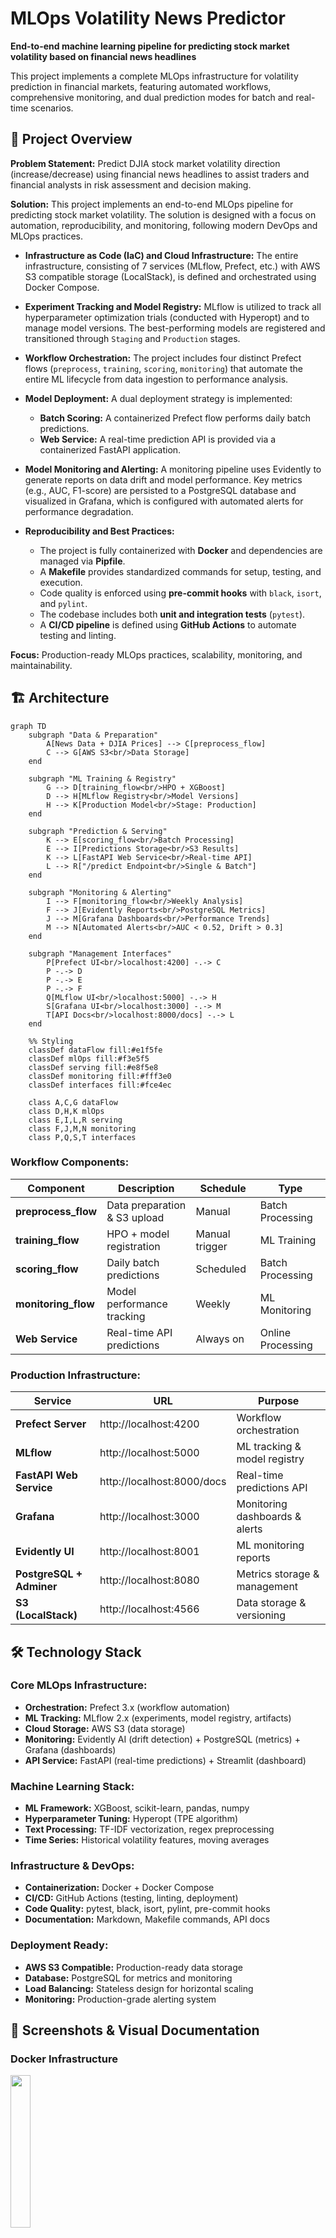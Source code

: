 # MLOps Volatility News Predictor

**End-to-end machine learning pipeline for predicting stock market volatility based on financial news headlines**

This project implements a complete MLOps infrastructure for volatility prediction in financial markets, featuring automated workflows, comprehensive monitoring, and dual prediction modes for batch and real-time scenarios.

## 🎯 Project Overview

**Problem Statement:** Predict DJIA stock market volatility direction (increase/decrease) using financial news headlines to assist traders and financial analysts in risk assessment and decision making.


**Solution:** This project implements an end-to-end MLOps pipeline for predicting stock market volatility. The solution is designed with a focus on automation, reproducibility, and monitoring, following modern DevOps and MLOps practices.

*   **Infrastructure as Code (IaC) and Cloud Infrastructure:** The entire infrastructure, consisting of 7 services (MLflow, Prefect, etc.) with AWS S3 compatible storage (LocalStack), is defined and orchestrated using Docker Compose. 

*   **Experiment Tracking and Model Registry:** MLflow is utilized to track all hyperparameter optimization trials (conducted with Hyperopt) and to manage model versions. The best-performing models are registered and transitioned through `Staging` and `Production` stages.

*   **Workflow Orchestration:** The project includes four distinct Prefect flows (`preprocess`, `training`, `scoring`, `monitoring`) that automate the entire ML lifecycle from data ingestion to performance analysis.

*   **Model Deployment:** A dual deployment strategy is implemented:
    *   **Batch Scoring:** A containerized Prefect flow performs daily batch predictions.
    *   **Web Service:** A real-time prediction API is provided via a containerized FastAPI application.

*   **Model Monitoring and Alerting:** A monitoring pipeline uses Evidently to generate reports on data drift and model performance. Key metrics (e.g., AUC, F1-score) are persisted to a PostgreSQL database and visualized in Grafana, which is configured with automated alerts for performance degradation.

*   **Reproducibility and Best Practices:**
    *   The project is fully containerized with **Docker** and dependencies are managed via **Pipfile**.
    *   A **Makefile** provides standardized commands for setup, testing, and execution.
    *   Code quality is enforced using **pre-commit hooks** with `black`, `isort`, and `pylint`.
    *   The codebase includes both **unit and integration tests** (`pytest`).
    *   A **CI/CD pipeline** is defined using **GitHub Actions** to automate testing and linting.
  
**Focus:** Production-ready MLOps practices, scalability, monitoring, and maintainability.

## 🏗️ Architecture

```mermaid
graph TD
    subgraph "Data & Preparation"
        A[News Data + DJIA Prices] --> C[preprocess_flow]
        C --> G[AWS S3<br/>Data Storage]
    end

    subgraph "ML Training & Registry"
        G --> D[training_flow<br/>HPO + XGBoost]
        D --> H[MLflow Registry<br/>Model Versions]
        H --> K[Production Model<br/>Stage: Production]
    end

    subgraph "Prediction & Serving"
        K --> E[scoring_flow<br/>Batch Processing]
        E --> I[Predictions Storage<br/>S3 Results]
        K --> L[FastAPI Web Service<br/>Real-time API]
        L --> R["/predict Endpoint<br/>Single & Batch"]
    end

    subgraph "Monitoring & Alerting"
        I --> F[monitoring_flow<br/>Weekly Analysis]
        F --> J[Evidently Reports<br/>PostgreSQL Metrics]
        J --> M[Grafana Dashboards<br/>Performance Trends]
        M --> N[Automated Alerts<br/>AUC < 0.52, Drift > 0.3]
    end

    subgraph "Management Interfaces"
        P[Prefect UI<br/>localhost:4200] -.-> C
        P -.-> D
        P -.-> E
        P -.-> F
        Q[MLflow UI<br/>localhost:5000] -.-> H
        S[Grafana UI<br/>localhost:3000] -.-> M
        T[API Docs<br/>localhost:8000/docs] -.-> L
    end

    %% Styling
    classDef dataFlow fill:#e1f5fe
    classDef mlOps fill:#f3e5f5
    classDef serving fill:#e8f5e8
    classDef monitoring fill:#fff3e0
    classDef interfaces fill:#fce4ec

    class A,C,G dataFlow
    class D,H,K mlOps
    class E,I,L,R serving
    class F,J,M,N monitoring
    class P,Q,S,T interfaces
```

### Workflow Components:

| Component | Description | Schedule | Type |
|-----------|-------------|----------|------|
| **preprocess_flow** | Data preparation & S3 upload | Manual | Batch Processing |
| **training_flow** | HPO + model registration | Manual trigger | ML Training |
| **scoring_flow** | Daily batch predictions | Scheduled | Batch Processing |
| **monitoring_flow** | Model performance tracking | Weekly | ML Monitoring |
| **Web Service** | Real-time API predictions | Always on | Online Processing |

### Production Infrastructure:

| Service | URL | Purpose |
|---------|-----|---------|
| **Prefect Server** | http://localhost:4200 | Workflow orchestration |
| **MLflow** | http://localhost:5000 | ML tracking & model registry |
| **FastAPI Web Service** | http://localhost:8000/docs | Real-time predictions API |
| **Grafana** | http://localhost:3000 | Monitoring dashboards & alerts |
| **Evidently UI** | http://localhost:8001 | ML monitoring reports |
| **PostgreSQL + Adminer** | http://localhost:8080 | Metrics storage & management |
| **S3 (LocalStack)** | http://localhost:4566 | Data storage & versioning |

## 🛠️ Technology Stack

### Core MLOps Infrastructure:
- **Orchestration:** Prefect 3.x (workflow automation)
- **ML Tracking:** MLflow 2.x (experiments, model registry, artifacts)
- **Cloud Storage:** AWS S3 (data storage) 
- **Monitoring:** Evidently AI (drift detection) + PostgreSQL (metrics) + Grafana (dashboards)
- **API Service:** FastAPI (real-time predictions) + Streamlit (dashboard)

### Machine Learning Stack:
- **ML Framework:** XGBoost, scikit-learn, pandas, numpy
- **Hyperparameter Tuning:** Hyperopt (TPE algorithm)
- **Text Processing:** TF-IDF vectorization, regex preprocessing
- **Time Series:** Historical volatility features, moving averages

### Infrastructure & DevOps:
- **Containerization:** Docker + Docker Compose
- **CI/CD:** GitHub Actions (testing, linting, deployment)
- **Code Quality:** pytest, black, isort, pylint, pre-commit hooks
- **Documentation:** Markdown, Makefile commands, API docs

### Deployment Ready:
- **AWS S3 Compatible:** Production-ready data storage
- **Database:** PostgreSQL for metrics and monitoring
- **Load Balancing:** Stateless design for horizontal scaling
- **Monitoring:** Production-grade alerting system


## 📸 Screenshots & Visual Documentation

### Docker Infrastructure
<img src="docs/images/docker1.png" width="25%">

<em>All containerized services running in Docker Desktop</em>

### MLflow Experiment Tracking & Hyperopt
<img src="docs/images/mlflow1.png" width="25%"> <img src="docs/images/mlflow2.png" width="25%"> <img src="docs/images/mlflow3.png" width="25%"> <img src="docs/images/mlflow4.png" width="25%">

<em>Hyperparameter optimization trials and model registry</em>

### Prefect Workflow Orchestration  
<img src="docs/images/prefect1.png" width="25%">

<em>Flow execution history and task dependencies</em>

### Adminer Database UI with PostgreSQL
<img src="docs/images/adminer1.png" width="25%">  <img src="docs/images/adminer2.png" width="25%">

<em>Database management and metrics storage</em>

### Evidently ML Monitoring Reports
<img src="docs/images/evidently1.png" width="25%">  <img src="docs/images/evidently2.png" width="25%">  <img src="docs/images/evidently3.png" width="25%">  <img src="docs/images/evidently4.png" width="25%">

<em>Model performance monitoring and data drift detection</em>

### Streamlit Web Service Visualization
<img src="docs/images/streamlit1.png" width="25%">  <img src="docs/images/streamlit2.png" width="25%">  <img src="docs/images/streamlit3.png" width="25%">  <img src="docs/images/streamlit4.png" width="25%">

<em>Web service visualization and prediction interface</em>

### Grafana Monitoring & Alerts
<img src="docs/images/grafana1.png" width="25%">  <img src="docs/images/grafana2.png" width="25%">

<em>Performance metrics dashboards and automated alerting</em>



## 📊 Data & Model Performance

### Dataset Details:
- **Source:** [Daily News for Stock Market Prediction](https://www.kaggle.com/datasets/aaron7sun/stocknews) 
- **Period:** 2008-2016 (8 years, 48,575 samples)
- **Features:** 25 daily news headlines + DJIA historical prices + engineered volatility features
- **Target:** Binary volatility direction prediction (increase/decrease)
- **Data Splits:**
  - Training: 2008-2013 (33,350 samples) - Model training
  - Validation: 2014 (6,300 samples) - Hyperparameter tuning  
  - Test: 2015-2016 (8,925 samples) - Final evaluation & monitoring simulation

### Model Architecture:
```python
# Text Processing Pipeline
Headlines → TF-IDF Vectorizer (1000 features, 1-2 grams) → Sparse Matrix

# Feature Engineering  
Historical Prices → Volatility Calculation → Moving Averages → Lags → Dense Features

# Model Training
Combined Features → XGBoost Classifier → Hyperopt Optimization → MLflow Tracking
```

### Production Performance:
- **Accuracy:** 71-78% 
- **AUC-ROC:** 0.52-0.57 (expected for noisy financial data)
- **F1-Score:** 64-78% 
- **Prediction Aggregation:** 3 methods (mean probability, majority vote, max confidence)

### Key Characteristics:
- **Temporal validation:** Proper time-series splitting
- **Realistic expectations:** Financial prediction inherently challenging
- **Production-ready:** Robust to missing data and edge cases

## MLOps Implementation

### Dual Processing Modes:

**1. Batch Processing (Scheduled Workflows):**
- Daily automated scoring of new market data
- Weekly model performance monitoring
- Scheduled data preprocessing and feature engineering
- Automated drift detection and alerting

**2. Real-time Online Processing (Web Service):**
- REST API for immediate predictions on news headlines
- Single prediction endpoint for individual headlines
- Batch prediction endpoint for multiple headlines with aggregation
- Health monitoring and service status endpoints


## 📁 Project Structure

```
mlops-volatility-news-predictor/
├── data/
│   ├── processed/                # Ready-to-use parquet datasets (48k samples)
│   │   ├── train_tall.parquet   # Training: 2008-2013 (33,350 rows)
│   │   ├── val_tall.parquet     # Validation: 2014 (6,300 rows)  
│   │   └── test_tall.parquet    # Test: 2015-2016 (8,925 rows)
│   └── raw/                     # Original Kaggle CSV data
├── src/                         # Core business logic modules
│   ├── preprocess.py           # Data transformation functions
│   ├── train.py                # Model training with hyperopt
│   ├── predict.py              # Batch & single prediction functions
│   └── utils.py                # S3 operations & utilities
├── flows/                       # Prefect workflow definitions
│   ├── preprocess_flow.py      # Data preparation pipeline
│   ├── training_flow.py        # Model training with HPO
│   ├── scoring_flow.py         # Daily batch scoring
│   └── monitoring_flow.py      # Weekly monitoring with Evidently
├── webservice/                  # FastAPI production service
│   ├── main.py                 # API endpoints & application
│   ├── Dockerfile              # Container configuration
│   └── test_api.py             # API integration tests
├── tests/                       # Comprehensive test suite
│   ├── unit/                   # Unit tests for src/ modules
│   │   ├── test_preprocess.py  # Data transformation tests
│   │   ├── test_basic.py       # Basic functionality tests
│   │   └── test_scoring.py     # Prediction function tests
│   └── integration/            # End-to-end integration tests
│       └── test_scoring_flow.py # Full pipeline tests with LocalStack
├── monitoring/                  # Monitoring infrastructure
│   ├── dashboards/             # Grafana dashboard configurations
│   ├── evidently_reports/      # Generated HTML monitoring reports
│   ├── evidently_workspace/    # Evidently UI workspace
│   └── alerting/               # Grafana alert rules & notifications
├── research/                    # Jupyter notebooks & analysis
│   ├── volatility_prediction.ipynb  # Model performance analysis
│   └── analysis.ipynb          # Initial data exploration
├── .github/workflows/           # CI/CD pipelines
│   ├── ci.yml                  # Testing & code quality checks
│   └── deploy.yml              # Automated deployment (future)
├── docker-compose.yml          # Full infrastructure definition
├── Pipfile & requirements.txt  # Python dependencies
├── Makefile                    # Convenient development commands
└── Documentation/
    ├── README.md               # This comprehensive guide
    ├── QUICKSTART.md           # Setup guide
    └── docs/images/            # Screenshots & diagrams
```

### Key Implementation Highlights:

- **Production-Ready Code:** All modules include proper error handling, logging, and type hints
- **Comprehensive Testing:** 12+ tests covering unit, integration, and API functionality
- **Clean Architecture:** Clear separation of concerns (data, business logic, flows, services)
- **Documentation:** Detailed docstrings, README guides, and inline comments
- **Configuration Management:** Environment variables, Docker configs, and modular settings

## 🔄 MLOps Workflow

### Data Pipeline:
Raw Data Processing → Feature Engineering (TF-IDF + volatility indicators) → Data Validation → AWS S3 Storage (LocalStack)

### Model Development:
Hyperparameter Optimization (Hyperopt) → Cross-Validation → MLflow Registration → Manual Promotion (Staging → Production)

### Prediction Pipeline:
Daily Batch Scoring → Real-time API Service → Prediction Storage (S3) → Multi-Method Ensemble

### Monitoring Pipeline:
Data Drift Detection (Evidently) → Performance Tracking → Grafana Alerts → PostgreSQL Metrics

## 📈 Monitoring & Alerts

**Key Metrics:** Model Performance (AUC, F1-Score, Accuracy) | Data Drift | API latency & errors

**Alert Thresholds:**
```yaml
Critical: AUC-ROC < 0.52, API error rate > 5%
Warning: F1-Score < 0.65, Data drift > 0.3, Response time > 1000ms
```

**Monitoring Tools:** Grafana Dashboards | Evidently UI | PostgreSQL Metrics | Prefect UI

**Retraining Process:** Alert → Investigation → Decision (data/model/infrastructure) → Retrain if needed

## 🧪 Testing & Quality

```bash
make test    # Unit tests (6) + Integration tests (6) + API tests
make lint    # black, isort, pylint + pre-commit hooks
```

**Test Coverage:** Data processing, model training, API endpoints, S3 operations, error scenarios
**Quality Standards:** >80% test coverage, PEP8 compliance, Pylint >8.0/10

## Acknowledgments
- [MLOps Zoomcamp](https://github.com/DataTalksClub/mlops-zoomcamp) for the educational framework
- [Kaggle Stock News Dataset](https://www.kaggle.com/datasets/aaron7sun/stocknews) for the data
- Open source ML/MLOps community for excellent tools
